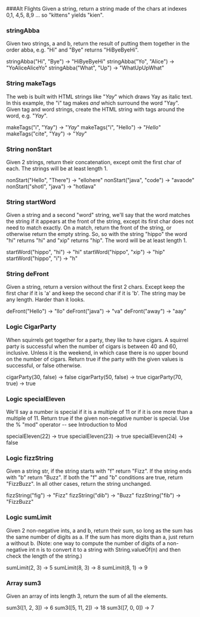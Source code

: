 ###Alt Flights
Given a string, return a string made of the chars at indexes 0,1, 4,5, 8,9 ... so "kittens" yields "kien".

### stringAbba
Given two strings, a and b, return the result of putting them together in the order abba, e.g. "Hi" and "Bye" returns "HiByeByeHi".


stringAbba("Hi", "Bye") → "HiByeByeHi"
stringAbba("Yo", "Alice") → "YoAliceAliceYo"
stringAbba("What", "Up") → "WhatUpUpWhat"

### String makeTags 

The web is built with HTML strings like "<i>Yay</i>" which draws Yay as italic text. In this example, the "i" tag makes <i> and </i> which surround the word "Yay". Given tag and word strings, create the HTML string with tags around the word, e.g. "<i>Yay</i>".


makeTags("i", "Yay") → "<i>Yay</i>"
makeTags("i", "Hello") → "<i>Hello</i>"
makeTags("cite", "Yay") → "<cite>Yay</cite>"

### String nonStart 
Given 2 strings, return their concatenation, except omit the first char of each. The strings will be at least length 1.


nonStart("Hello", "There") → "ellohere"
nonStart("java", "code") → "avaode"
nonStart("shotl", "java") → "hotlava"
### String startWord 

Given a string and a second "word" string, we'll say that the word matches the string if it appears at the front of the string, except its first char does not need to match exactly. On a match, return the front of the string, or otherwise return the empty string. So, so with the string "hippo" the word "hi" returns "hi" and "xip" returns "hip". The word will be at least length 1.


startWord("hippo", "hi") → "hi"
startWord("hippo", "xip") → "hip"
startWord("hippo", "i") → "h"
### String deFront 
Given a string, return a version without the first 2 chars. Except keep the first char if it is 'a' and keep the second char if it is 'b'. The string may be any length. Harder than it looks.


deFront("Hello") → "llo"
deFront("java") → "va"
deFront("away") → "aay"

### Logic CigarParty

When squirrels get together for a party, they like to have cigars. A squirrel party is successful when the number of cigars is between 40 and 60, inclusive. Unless it is the weekend, in which case there is no upper bound on the number of cigars. Return true if the party with the given values is successful, or false otherwise.


cigarParty(30, false) → false
cigarParty(50, false) → true
cigarParty(70, true) → true

### Logic specialEleven 

We'll say a number is special if it is a multiple of 11 or if it is one more than a multiple of 11. Return true if the given non-negative number is special. Use the % "mod" operator -- see Introduction to Mod


specialEleven(22) → true
specialEleven(23) → true
specialEleven(24) → false

### Logic fizzString
Given a string str, if the string starts with "f" return "Fizz". If the string ends with "b" return "Buzz". If both the "f" and "b" conditions are true, return "FizzBuzz". In all other cases, return the string unchanged.


fizzString("fig") → "Fizz"
fizzString("dib") → "Buzz"
fizzString("fib") → "FizzBuzz"

### Logic sumLimit 

Given 2 non-negative ints, a and b, return their sum, so long as the sum has the same number of digits as a. If the sum has more digits than a, just return a without b. (Note: one way to compute the number of digits of a non-negative int n is to convert it to a string with String.valueOf(n) and then check the length of the string.)


sumLimit(2, 3) → 5
sumLimit(8, 3) → 8
sumLimit(8, 1) → 9

### Array sum3

Given an array of ints length 3, return the sum of all the elements.


sum3([1, 2, 3]) → 6
sum3([5, 11, 2]) → 18
sum3([7, 0, 0]) → 7
